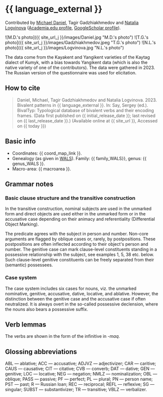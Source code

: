 # {{ language_external }}
Contributed by [Michael Daniel](https://mishadaniel.github.io/), Tagir Gadzhiakhmedov and [Natalia Logvinova](https://iling.spb.ru/persons/logvinova-natalya-nikolaevna) ([Academia.edu profile](https://independent.academia.edu/NLogvinova), [GoogleScholar profile](https://scholar.google.com/citations?user=5gh5RK8AAAAJ&hl=de)). 

![M.D.'s photo]({{ site_url_j }}/images/Daniel.jpg "M.D.'s photo")
![T.G.'s photo]({{ site_url_j }}/images/Gadzhiakhmedov.jpeg "T.G.'s photo")
![N.L.'s photo]({{ site_url_j }}/images/Logvinova.jpg "N.L.'s photo")

The data come from the Kayakent and Yangikent varieties of the Kaytag dialect of Kumyk, with a bias towards Yangikent data (which is also the native variety of one of the contributors). The data were gathered in 2023. The Russian version of the questionnaire was used for elicitation.

## How to cite
> Daniel, Michael, Tagir Gadzhiakhmedov and Natalia Logvinova. 2023. Bivalent patterns in {{ language_external }}. 
> In: Say, Sergey (ed.). BivalTyp: Typological database of bivalent verbs and their encoding frames. 
> (Data first published on {{ initial_release_date }}; last revised on {{ last_release_date }}.) 
> (Available online at {{ site_url }}, Accessed on {{ today }})

## Basic info
- Coordinates: {{ coord_map_link }}.
- Genealogy (as given in [WALS](https://wals.info/)). Family: {{ family_WALS}}, genus: {{ genus_WALS }}.
- Macro-area: {{ macroarea }}.

## Grammar notes
### Basic clause structure and the transitive construction
In the transitive construction, nominal subjects are used in the unmarked form and direct objects are used either in the unmarked form or in the accusative case depending on their animacy and referentiality (Differential Object Marking).

The predicate agrees with the subject in person and number. Non-core arguments are flagged by oblique cases or, rarely, by postpositions. These postpositions are often inflected according to their object's person and number. The genitive case can mark clause-level constituents standing in a possessive relationship with the subject, see examples 1, 5, 38 etc. below. Such clause-level genitive constituents can be freely separated from their (semantic) possessees.

### Case system
The case system includes six cases for nouns, viz. the unmarked nominative, genitive, accusative, dative, locative, and ablative. However, the distinction between the genitive case and the accusative case if often neutralized. It is always overt in the so-called possessive declension, where the nouns also bears a possessive suffix.

## Verb lemmas
The verbs are shown in the form of the infinitive in *-maq*.

## Glossing abbreviations
ABL — ablative; ACC — accusative; ADJVZ — adjectivizer; CAR — caritive; CAUS — causative; CIT — citative; CVB — converb; DAT — dative; GEN — genitive; LOC — locative; NEG — negation; NMLZ — nominalization; OBL — oblique; PASS — passive; PF — perfect; PL — plural; PN — person name; PST — past; R — Russian loan; REC — reciprocal; REFL — reflexive; SG — singular; SUBST — substantivizer; TR — transitive; VBLZ — verbalizer. 
